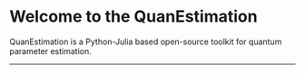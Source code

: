 # **Welcome to the QuanEstimation**
QuanEstimation is a Python-Julia based open-source toolkit for quantum parameter estimation.

---